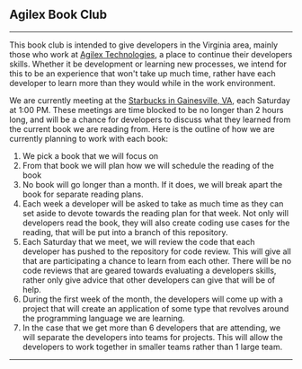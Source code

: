 ## Agilex Book Club

----

This book club is intended to give developers in the Virginia area, mainly those
who work at [Agilex Technologies](http://www.agilex.com), a place to continue
their developers skills. Whether it be development or learning new processes, we
intend for this to be an experience that won't take up much time, rather have
each developer to learn more than they would while in the work environment.  

We are currently meeting at the [Starbucks in Gainesville,
VA](http://www.starbucks.com/store/14670/us/gainesville/7375-atlas-walk-way-bldg-g-gainesville-va),
each Saturday at 1:00 PM. These meetings are time blocked to be no longer than 2
hours long, and will be a chance for developers to discuss what they learned
from the current book we are reading from. Here is the outline of how we are
currently planning to work with each book:  

1. We pick a book that we will focus on  
2. From that book we will plan how we will schedule the reading of the book  
3. No book will go longer than a month. If it does, we will break apart the book
for separate reading plans.  
4. Each week a developer will be asked to take as much time as they can set
aside to devote towards the reading plan for that week. Not only will developers
read the book, they will also create coding use cases for the reading, that will
be put into a branch of this repository. 
5. Each Saturday that we meet, we will review the code that each developer has
pushed to the repository for code review. This will give all that are
participating a chance to learn from each other. There will be no code reviews
that are geared towards evaluating a developers skills, rather only give advice
that other developers can give that will be of help.
6. During the first week of the month, the developers will come up with a
project that will create an application of some type that revolves around the
programming language we are learning. 
7. In the case that we get more than 6 developers that are attending, we will
separate the developers into teams for projects. This will allow the developers
to work together in smaller teams rather than 1 large team.

----




